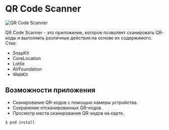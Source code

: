 # QR Code Scanner

![QR Code Scanner](https://raw.githubusercontent.com/IlyaLavr/QrCodeScanner/0f3f09ce1e74f2343b576103a5b42b8e28a96155/1688159982258100.gif)

QR Code Scanner - это приложение, которое позволяет сканировать QR-коды и выполнять различные действия на основе их содержимого. 
Стек:

- SnapKit
- CoreLocation
- Lottie
- AVFoundation
- WebKit

## Возможности приложения

- Сканирование QR-кодов с помощью камеры устройства.
- Сохранение отсканированных QR-кодов.
- Просмотр места сканирования QR-кодов на карте.

```shell
$ pod install
